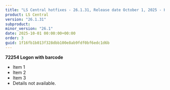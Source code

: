 ```yaml
---
title: "LS Central hotfixes - 26.1.31, Release date October 1, 2025 - Hotfixes"
product: LS Central
version: "26.1.31"
subproduct: 
minor_version: "26.1"
date: 2025-10-01 00:00:00+00:00
order: 3
guid: 1f16fb1b013f328dbb100e8ab9fdf0bf6edc1d6b
---
```


**72254 Logon with barcode**- Item 1- Item 2- Item 3- Details not available.
